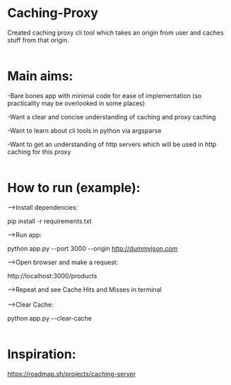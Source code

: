 # Caching-Proxy
 Created caching proxy cli tool which takes an origin from user and caches stuff from that origin.
 <br><br>
# Main aims:
-Bare bones app with minimal code for ease of implementation (so practicality may be overlooked in some places)

-Want a clear and concise understanding of caching and proxy caching

-Want to learn about cli tools in python via argsparse

-Want to get an understanding of http servers which will be used in http caching for this proxy
<br><br>
# How to run (example):
-->Install dependencies:

pip install -r requirements.txt

-->Run app:

python app.py --port 3000 --origin http://dummyjson.com

-->Open browser and make a request:

http://localhost:3000/products

-->Repeat and see Cache Hits and Misses in terminal
<br><br>
-->Clear Cache:

python app.py --clear-cache
<br><br>
# Inspiration:
https://roadmap.sh/projects/caching-server

